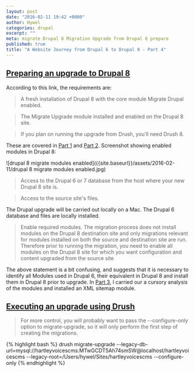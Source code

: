 ```yaml
---
layout: post
date: "2016-02-11 19:42 +0000"
author: Hywel
categories: drupal
excerpt: ""
meta: migrate Drupal 8 Migration Upgrade from Drupal 6 prepare
published: true
title: "A Website Journey from Drupal 6 to Drupal 8 - Part 4"
---
```


## [Preparing an upgrade to Drupal 8](https://www.drupal.org/node/2350603)

According to this link, the requirements are:

> A fresh installation of Drupal 8 with the core module Migrate Drupal enabled.

> The Migrate Upgrade module installed and enabled on the Drupal 8 site.

> If you plan on running the upgrade from Drush, you’ll need Drush 8.

These are covered in [Part 1](http://www.hywel.me/drupal/2016/02/06/a-website-journey-from-drupal-6-to-drupal-8-part-1.html) and [Part 2](http://www.hywel.me/drupal/2016/02/07/a-website-journey-from-drupal-6-to-drupal-8-part-2.html). Screenshot showing enabled modules in Drupal 8:

![drupal 8 migrate modules enabled]({{site.baseurl}}/assets/2016-02-11/drupal 8 migrate modules enabled.jpg)

> Access to the Drupal 6 or 7 database from the host where your new Drupal 8 site is.

> Access to the source site's files.

The Drupal upgrade will be carried out locally on a Mac.  The Drupal 6 database and files are locally installed.

> Enable required modules.  The migration process does not install modules on the Drupal 8 destination site and only migrations relevant for modules installed on both the source and destination site are run. Therefore prior to running the migration, you need to enable all modules on the Drupal 8 site for which you want configuration and content upgraded from the source site

The above statement is a bit confusing, and suggests that it is necessary to identify all Modules used in Drupal 6, their equivalent in Drupal 8 and install them in Drupal 8 prior to upgrade.  In [Part 3](http://www.hywel.me/drupal/2016/02/10/a-website-journey-from-drupal-6-to-drupal-8-part-3.html), I carried our a cursory analysis of the modules and installed an XML sitemap module.

## [Executing an upgrade using Drush](https://www.drupal.org/node/2350651)

> For more control, you will probably want to pass the --configure-only option to migrate-upgrade, so it will only perform the first step of creating the migrations.

{% highlight bash %}
drush migrate-upgrade --legacy-db-url=mysql://hartleyvoicescms:MTwGCDT5Ah74smSW@localhost/hartleyvoicescms --legacy-root=/Users/hywel/Sites/hartleyvoicescms --configure-only
{% endhighlight %}

